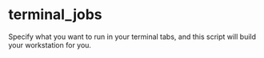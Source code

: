 terminal_jobs
=============

Specify what you want to run in your terminal tabs, and this script will build your workstation for you.